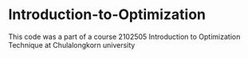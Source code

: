 # Introduction-to-Optimization
This code was a part of a course 2102505 Introduction to Optimization Technique at Chulalongkorn university
